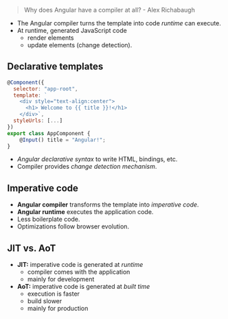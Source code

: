 
> Why does Angular have a compiler at all? - Alex Richabaugh

- The Angular compiler turns the template into code *runtime* can execute.
- At runtime, generated JavaScript code
  - render elements
  - update elements (change detection).


## Declarative templates

```javascript
@Component({
  selector: "app-root",
  template: `
    <div style="text-align:center">
      <h1> Welcome to {{ title }}!</h1>
    </div>`,
  styleUrls: [...]
})
export class AppComponent {
    @Input() title = "Angular!";
}
```

- *Angular declarative syntax* to write HTML, bindings, etc.
- Compiler provides *change detection mechanism*.


## Imperative code

- **Angular compiler** transforms the template into *imperative code*.
- **Angular runtime** executes the application code.
- Less boilerplate code.
- Optimizations follow browser evolution.


## JIT vs. AoT

- **JIT:** imperative code is generated at *runtime*
  - compiler comes with the application
  - mainly for development
- **AoT:** imperative code is generated at *built time*
  - execution is faster
  - build slower
  - mainly for production
